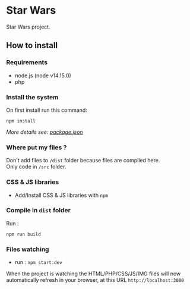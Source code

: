 # Star Wars
Star Wars project.

## How to install
### Requirements
- node.js (node v14.15.0)
- php

### Install the system
On first install run this command:
```shell
npm install
```
_More details see: [package.json](/package.json)_

### Where put my files ?
Don't add files to `/dist` folder because files are compiled here. \
Only code in `/src` folder.

### CSS & JS libraries
- Add/Install CSS & JS libraries with `npm`

### Compile in `dist` folder
Run :
```shell
npm run build
```

### Files watching
* run :
`npm start:dev`

When the project is watching the HTML/PHP/CSS/JS/IMG files will now automatically refresh in your browser, at this URL `http://localhost:3000`